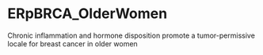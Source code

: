 # ERpBRCA_OlderWomen
Chronic inflammation and hormone disposition promote a tumor-permissive locale for breast cancer in older women
